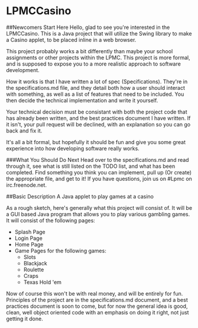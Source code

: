 LPMCCasino
==========
##Newcomers Start Here
Hello, glad to see you're interested in the LPMCCasino. This is a Java project that will utilize the Swing library to
make a Casino applet, to be placed inline in a web browser. 

This project probably works a bit differently than maybe your school assignments or other projects within the LPMC.
This project is more formal, and is supposed to expose you to a more realistic approach to software development. 

How it works is that I have written a lot of spec (Specifications). They're in the specifications.md file, and they
detail both how a user should interact with something, as well as a list of features that need to be included. You
then decide the technical implementation and write it yourself. 

Your technical decision must be consistant with both
the project code that has already been written, and the best practices document I have written. If it isn't, your 
pull request will be declined, with an explanation so you can go back and fix it. 

It's all a bit formal, but hopefully it should be fun and give you some great experience into how developing software 
really works.

###What You Should Do Next
Head over to the specifications.md and read through it, see what is still listed on the TODO list, and what has been completed.
Find something you think you can implement, pull up (Or create) the appropriate file, and get to it! If you have questions,
join us on #Lpmc on irc.freenode.net.

##Basic Description
A Java applet to play games at a casino

As a rough sketch, here's generally what this project will consist of. 
It will be a GUI based Java program that allows you to play various gambling games. It will consist of the following pages:

- Splash Page
- Login Page
- Home Page
- Game Pages for the following games:
    - Slots
    - Blackjack
    - Roulette
    - Craps
    - Texas Hold 'em
    
Now of course this won't be with real money, and will be entirely for fun. 
Principles of the project are in the specifications.md document, and a best practices document is soon to come, but for now
the general idea is good, clean, well object oriented code with an emphasis on doing it right, not just getting it done.